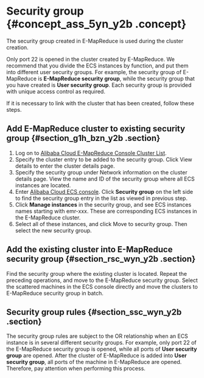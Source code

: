 # Security group {#concept_ass_5yn_y2b .concept}

The security group created in E-MapReduce is used during the cluster creation.

Only port 22 is opened in the cluster created by E-MapReduce. We recommend that you divide the ECS instances by function, and put them into different user security groups. For example, the security group of E-MapReduce is **E-MapReduce security group**, while the security group that you have created is **User security group**. Each security group is provided with unique access control as required.

If it is necessary to link with the cluster that has been created, follow these steps.

## Add E-MapReduce cluster to existing security group {#section_g1h_bzn_y2b .section}

1.  Log on to [Alibaba Cloud E-MapReduce Console Cluster List](https://emr.console.aliyun.com/).
2.  Specify the cluster entry to be added to the security group. Click View details to enter the cluster details page.
3.  Specify the security group under Network information on the cluster details page. View the name and ID of the security group where all ECS instances are located.
4.  Enter [Alibaba Cloud ECS console](https://ecs.console.aliyun.com/#/home). Click **Security group** on the left side to find the security group entry in the list as viewed in previous step.
5.  Click **Manage instances** in the security group, and see ECS instances names starting with emr-xxx. These are corresponding ECS instances in the E-MapReduce cluster.
6.  Select all of these instances, and click Move to security group. Then select the new security group.

## Add the existing cluster into E-MapReduce security group {#section_rsc_wyn_y2b .section}

Find the security group where the existing cluster is located. Repeat the preceding operations, and move to the E-MapReduce security group. Select the scattered machines in the ECS console directly and move the clusters to E-MapReduce security group in batch.

## Security group rules {#section_ssc_wyn_y2b .section}

The security group rules are subject to the OR relationship when an ECS instance is in several different security groups. For example, only port 22 of the E-MapReduce security group is opened, while all ports of **User security group** are opened. After the cluster of E-MapReduce is added into **User security group**, all ports of the machine in E-MapReduce are opened. Therefore, pay attention when performing this process.

